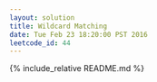 ```yaml
---
layout: solution
title: Wildcard Matching
date: Tue Feb 23 18:20:00 PST 2016
leetcode_id: 44
---
```

{% include_relative README.md %}

